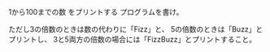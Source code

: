 1から100までの数
をプリントする
プログラムを書け。

ただし3の倍数のときは数の代わりに「Fizz」と、
5の倍数のときは「Buzz」とプリントし、
3と5両方の倍数の場合には「FizzBuzz」とプリントすること。